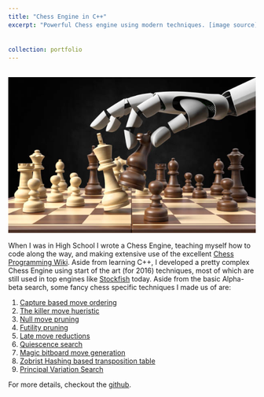 ```yaml
---
title: "Chess Engine in C++"
excerpt: "Powerful Chess engine using modern techniques. [image source](https://www.istockphoto.com/photos/computer-chess)<br/><img src='/images/chess_big.jpg'>"


collection: portfolio
---
```

<br/><img src='/images/chess.jpeg'>

When I was in High School I wrote a Chess Engine, teaching myself how to code along the way, and making extensive use of the excellent [Chess Programming Wiki](https://www.chessprogramming.org/Main_Page).
Aside from learning C++, I developed a pretty complex Chess Engine using start of the art (for 2016) techniques, most of which are still used in top engines like [Stockfish](https://stockfishchess.org/) today. Aside from the basic Alpha-beta search, some fancy chess specific techniques I made us of are:

1. [Capture based move ordering](https://www.chessprogramming.org/Move_Ordering#Captures)
2. [The killer move hueristic](https://www.chessprogramming.org/Killer_Heuristic)
3. [Null move pruning](https://www.chessprogramming.org/Null_Move_Pruning)
4. [Futility pruning](https://www.chessprogramming.org/Futility_Pruning)
5. [Late move reductions](https://www.chessprogramming.org/Late_Move_Reductions)
6. [Quiescence search](https://www.chessprogramming.org/Quiescence_Search)
7. [Magic bitboard move generation](https://www.chessprogramming.org/Magic_Bitboards)
8. [Zobrist Hashing based transposition table](https://www.chessprogramming.org/Zobrist_Hashing)
9. [Principal Variation Search](https://www.chessprogramming.org/Principal_Variation_Search)


For more details, checkout the [github](https://github.com/Jgoldfeder/KingSolomonChessEngine).

